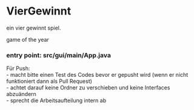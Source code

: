 # VierGewinnt

ein vier gewinnt spiel.

game of the year

### entry point: src/gui/main/App.java

Für Push:  
    - macht bitte einen Test des Codes bevor er gepusht wird (wenn er nicht funktioniert dann als Pull Request) <br>
    - achtet darauf keine Ordner zu verschieben und keine Interfaces abzuändern<br>
    - sprecht die Arbeitsaufteilung intern ab<br>
